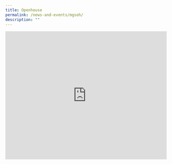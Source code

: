 ```yaml
---
title: Openhouse
permalink: /news-and-events/mgsoh/
description: ""
---
```

<div style="width:100%; height:400px">
  <iframe class="ive_eobj_center" allowfullscreen="" frameborder="0" title="MGS Open House 2022" src="https://www.youtube.com/embed/t_FOOJbh-2U" height="100%" width="100%">
  </iframe>
</div>
